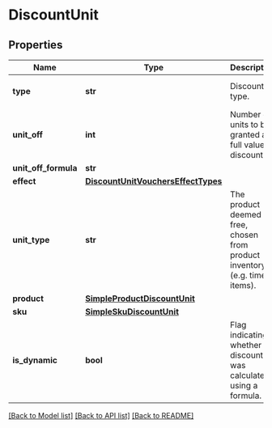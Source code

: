 # DiscountUnit


## Properties
Name | Type | Description | Notes
------------ | ------------- | ------------- | -------------
**type** | **str** | Discount type. | [default to 'UNIT']
**unit_off** | **int** | Number of units to be granted a full value discount. | [optional] 
**unit_off_formula** | **str** |  | [optional] 
**effect** | [**DiscountUnitVouchersEffectTypes**](DiscountUnitVouchersEffectTypes.md) |  | [optional] 
**unit_type** | **str** | The product deemed as free, chosen from product inventory (e.g. time, items). | 
**product** | [**SimpleProductDiscountUnit**](SimpleProductDiscountUnit.md) |  | [optional] 
**sku** | [**SimpleSkuDiscountUnit**](SimpleSkuDiscountUnit.md) |  | [optional] 
**is_dynamic** | **bool** | Flag indicating whether the discount was calculated using a formula. | [optional] 

[[Back to Model list]](../README.md#documentation-for-models) [[Back to API list]](../README.md#documentation-for-api-endpoints) [[Back to README]](../README.md)


